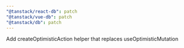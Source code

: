 ```yaml
---
"@tanstack/react-db": patch
"@tanstack/vue-db": patch
"@tanstack/db": patch
---
```


Add createOptimisticAction helper that replaces useOptimisticMutation
